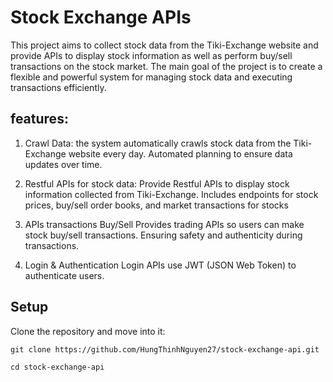 
# Stock Exchange APIs

This project aims to collect stock data from the Tiki-Exchange website and provide APIs to display stock information as well as perform buy/sell transactions on the stock market. The main goal of the project is to create a flexible and powerful system for managing stock data and executing transactions efficiently.


## features: 
1. Crawl Data:
the system automatically crawls stock data from the Tiki-Exchange website every day.
Automated planning to ensure data updates over time.

2. Restful APIs for stock data:
Provide Restful APIs to display stock information collected from Tiki-Exchange.
Includes endpoints for stock prices, buy/sell order books, and market transactions for stocks


3. APIs transactions Buy/Sell
Provides trading APIs so users can make stock buy/sell transactions.
Ensuring safety and authenticity during transactions.

4. Login & Authentication 
Login APIs use JWT (JSON Web Token) to authenticate users.

## Setup
Clone the repository and move into it:

    git clone https://github.com/HungThinhNguyen27/stock-exchange-api.git

    cd stock-exchange-api